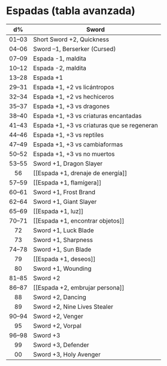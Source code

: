 # Espadas (tabla avanzada)

|  d%   | Sword                                       | 
|:-----:| ------------------------------------------- |
| 01–03 | Short Sword +2, Quickness                   |
| 04–06 | Sword –1, Berserker (Cursed)                |
| 07–09 | Espada -1, maldita                          |
| 10–12 | Espada -2, maldita                          |
| 13–28 | Espada +1                                   |
| 29–31 | Espada +1, +2 vs licántropos                |
| 32–34 | Espada +1, +2 vs hechiceros                 |
| 35–37 | Espada +1, +3 vs dragones                   |
| 38–40 | Espada +1, +3 vs criaturas encantadas       |
| 41–43 | Espada +1, +3 vs criaturas que se regeneran |
| 44–46 | Espada +1, +3 vs reptiles                   |
| 47–49 | Espada +1, +3 vs cambiaformas               |
| 50–52 | Espada +1, +3 vs no muertos                 |
| 53–55 | Sword +1, Dragon Slayer                     |
|  56   | [[Espada +1, drenaje de energía]]           |
| 57–59 | [[Espada +1, flamígera]]                    |
| 60–61 | Sword +1, Frost Brand                       |
| 62–64 | Sword +1, Giant Slayer                      |
| 65–69 | [[Espada +1, luz]]                          |
| 70–71 | [[Espada +1, encontrar objetos]]            |
|  72   | Sword +1, Luck Blade                        |
|  73   | Sword +1, Sharpness                         |
| 74–78 | Sword +1, Sun Blade                         |
|  79   | [[Espada +1, deseos]]                       |
|  80   | Sword +1, Wounding                          |
| 81–85 | Sword +2                                    |
| 86–87 | [[Espada +2, embrujar persona]]             |
|  88   | Sword +2, Dancing                           |
|  89   | Sword +2, Nine Lives Stealer                |
| 90–94 | Sword +2, Venger                            |
|  95   | Sword +2, Vorpal                            |
| 96–98 | Sword +3                                    |
|  99   | Sword +3, Defender                          |
|  00   | Sword +3, Holy Avenger                      |
